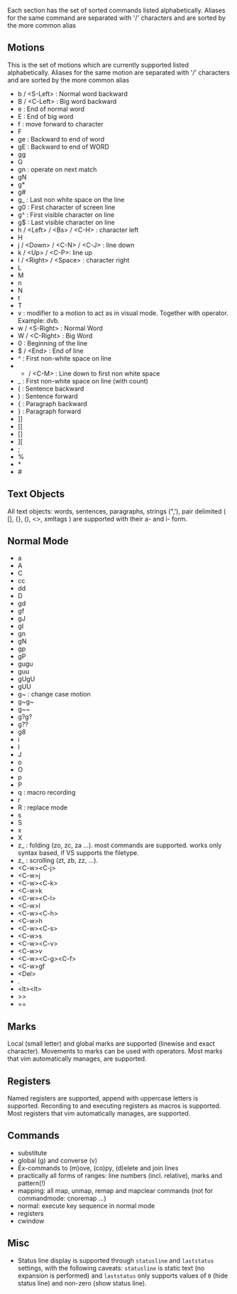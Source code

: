 Each section has the set of sorted commands listed alphabetically. Aliases for the same command are separated with '/' characters and are sorted by the more common alias

## Motions

This is the set of motions which are currently supported listed alphabetically. Aliases for the same motion are separated with '/' characters and are sorted by the more common alias

- b / &lt;S-Left&gt; : Normal word backward
- B / &lt;C-Left&gt; : Big word backward  
- e : End of normal word
- E : End of big word 
- f : move forward to character
- F
- ge : Backward to end of word
- gE : Backward to end of WORD
- gg
- G 
- gn : operate on next match
- gN
- g* 
- g#
- g_ : Last non white space on the line 
- g0 : First character of screen line
- g^ : First visible character on line
- g$ : Last visible character on line
- h / &lt;Left&gt; / &lt;Bs&gt; / &lt;C-H&gt; : character left
- H
- j / &lt;Down&gt; / &lt;C-N&gt; / &lt;C-J&gt; : line down
- k / &lt;Up&gt; / &lt;C-P&gt;: line up
- l / &lt;Right&gt; / &lt;Space&gt; : character right
- L
- M
- n
- N
- t
- T
- v : modifier to a motion to act as in visual mode. Together with operator. Example: dvb.
- w / &lt;S-Right&gt; : Normal Word 
- W / &lt;C-Right&gt; : Big Word
- 0 : Beginning of the line
- $ / &lt;End&gt; : End of line 
- ^ : First non-white space on line
- + / &lt;C-M&gt; : Line down to first non white space
- _ : First non-white space on line (with count)
- ( : Sentence backward 
- ) : Sentence forward 
- { : Paragraph backward
- } : Paragraph forward
- ]]
- [[
- []
- ][
- ; 
- %
- \* 
- \# 

## Text Objects

All text objects: words, sentences, paragraphs, strings (",'), pair delimited ( [], {}, (), <>, xmltags ) are supported with their a- and i- form.

## Normal Mode 

- a
- A
- C
- cc
- dd
- D
- gd
- gf
- gJ
- gI
- gn
- gN
- gp
- gP
- gugu
- guu
- gUgU
- gUU
- g~ : change case motion
- g~g~
- g~~
- g?g?
- g??
- g8
- i
- I
- J
- o
- O
- p
- P
- q : macro recording
- r
- R : replace mode
- s
- S
- x
- X
- z_ : folding (zo, zc, za ...). most commands are supported. works only syntax based, if VS supports the filetype.
- z_ : scrolling (zt, zb, zz, ...). 
- &lt;C-w&gt;&lt;C-j&gt;
- &lt;C-w&gt;j
- &lt;C-w&gt;&lt;C-k&gt;
- &lt;C-w&gt;k
- &lt;C-w&gt;&lt;C-l&gt;
- &lt;C-w&gt;l
- &lt;C-w&gt;&lt;C-h&gt;
- &lt;C-w&gt;h
- &lt;C-w&gt;&lt;C-s&gt;
- &lt;C-w&gt;s
- &lt;C-w&gt;&lt;C-v&gt;
- &lt;C-w&gt;v
- &lt;C-w&gt;&lt;C-g&gt;&lt;C-f&gt;
- &lt;C-w&gt;gf
- &lt;Del&gt;
- .
- &lt;lt&gt;&lt;lt&gt;
- &gt;&gt;
- ==

## Marks
Local (small letter) and global marks are supported (linewise and exact character). Movements to marks can be used with operators.
Most marks that vim automatically manages, are supported.

## Registers
Named registers are supported, append with uppercase letters is supported. Recording to and executing registers as macros is supported.
Most registers that vim automatically manages, are supported.

## Commands

- substitute
- global (g) and converse (v)
- Ex-commands to (m)ove, (co)py, (d)elete and join lines
- practically all forms of ranges: line numbers (incl. relative), marks and pattern(!)
- mapping: all map, unmap, remap and mapclear commands (not for commandmode: cnoremap ...)
- normal: execute key sequence in normal mode
- registers
- cwindow

## Misc

- Status line display is supported through `statusline` and `laststatus` settings, with the following caveats: `statusline` is static text (no expansion is performed) and `laststatus` only supports values of `0` (hide status line) and non-zero (show status line).









